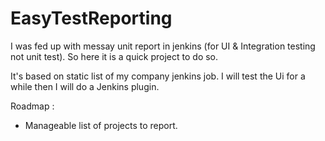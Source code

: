 EasyTestReporting
=================

I was fed up with messay unit report in jenkins (for UI & Integration testing not unit test). So here it is a quick project to do so.

It's based on static list of my company jenkins job. I will test the Ui for a while then I will do a Jenkins plugin.

Roadmap :
* Manageable list of projects to report.